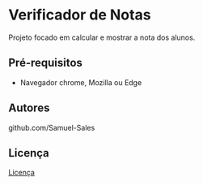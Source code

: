 <h1>Verificador de Notas</h1>
<p>Projeto focado em calcular e mostrar a nota dos alunos.</p>
<h2>Pré-requisitos</h2>
<ul>
  <li>Navegador chrome, Mozilla ou Edge</li>
</ul>
<h2>Autores</h2>
<p>github.com/Samuel-Sales</p>
<h2>Licença</h2>
<a href="https://opensource.org/licenses/MIT">Licença</a>
